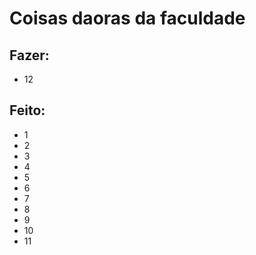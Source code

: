 # Coisas daoras da faculdade

## Fazer:
  - 12

## Feito:
  - 1
  - 2
  - 3
  - 4
  - 5
  - 6
  - 7
  - 8
  - 9
  - 10
  - 11
    
